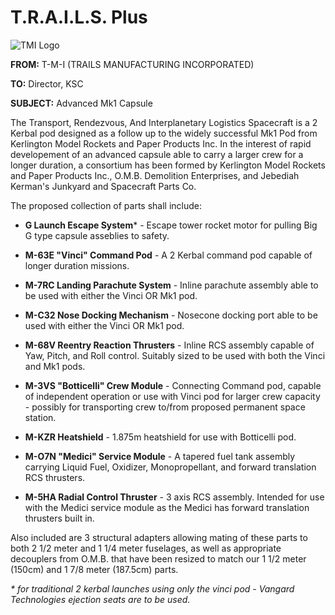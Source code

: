 # T.R.A.I.L.S. Plus
![TMI Logo](http://i.imgur.com/Y7iDsEr.png)

**FROM:** T-M-I (TRAILS MANUFACTURING INCORPORATED)

**TO:** Director, KSC

**SUBJECT:** Advanced Mk1 Capsule

The Transport, Rendezvous, And Interplanetary Logistics Spacecraft is a 2 Kerbal pod designed as a follow up 
to the widely successful Mk1 Pod from Kerlington Model Rockets and Paper Products Inc. In the interest of 
rapid developement of an advanced capsule able to carry a larger crew for a longer duration, a consortium has 
been formed by Kerlington Model Rockets and Paper Products Inc., O.M.B. Demolition Enterprises, and Jebediah 
Kerman's Junkyard and Spacecraft Parts Co.

The proposed collection of parts shall include:

* **G Launch Escape System*** - Escape tower rocket motor for pulling Big G type capsule asseblies to safety.

* **M-63E "Vinci" Command Pod** - A 2 Kerbal command pod capable of longer duration missions.

* **M-7RC Landing Parachute System** - Inline parachute assembly able to be used with either the Vinci OR Mk1 pod.

* **M-C32 Nose Docking Mechanism** - Nosecone docking port able to be used with either the Vinci OR Mk1 pod.

* **M-68V Reentry Reaction Thrusters** - Inline RCS assembly capable of Yaw, Pitch, and Roll control.  Suitably sized to be used with both the Vinci and Mk1 pods.

* **M-3VS "Botticelli" Crew Module** - Connecting Command pod, capable of independent operation or use with Vinci pod for larger crew capacity - possibly for transporting crew to/from proposed permanent space station.

* **M-KZR Heatshield** - 1.875m heatshield for use with Botticelli pod.

* **M-O7N "Medici" Service Module** - A tapered fuel tank assembly carrying Liquid Fuel, Oxidizer, Monopropellant, and forward translation RCS thrusters.

* **M-5HA Radial Control Thruster** - 3 axis RCS assembly.  Intended for use with the Medici service module as the Medici has forward translation thrusters built in.

Also included are 3 structural adapters allowing mating of these parts to both 2 1/2 meter and 1 1/4 meter 
fuselages, as well as appropriate decouplers from O.M.B. that have been resized to match our 1 1/2 meter 
(150cm) and 1 7/8 meter (187.5cm) parts.

_\* for traditional 2 kerbal launches using only the vinci pod - Vangard Technologies ejection seats are to be used._

